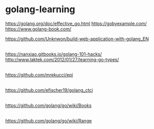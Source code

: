# golang-learning


https://golang.org/doc/effective_go.html
https://gobyexample.com/
https://www.golang-book.com/



https://github.com/Unknwon/build-web-application-with-golang_EN




</br> https://nanxiao.gitbooks.io/golang-101-hacks/ 
</br> http://www.laktek.com/2012/01/27/learning-go-types/

<br> https://github.com/mrekucci/epi

<br> https://github.com/efischer19/golang_ctci

<br> https://github.com/golang/go/wiki/Books

<br> https://github.com/golang/go/wiki/Range
